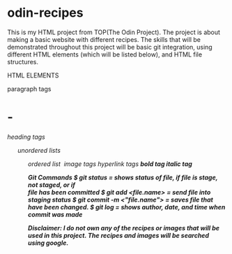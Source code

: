 # odin-recipes

This is my HTML project from TOP(The Odin Project). The project is about
making a basic website with different recipes. The skills that will be demonstrated throughout this project will be basic git integration, using different HTML elements (which will be listed below), and HTML file structures.

HTML ELEMENTS
    <p> paragraph tags
    <h1> - <h6> heading tags
    <ul> unordered lists
    <ol> ordered list
    <img> image tags
    <a> hyperlink tags
    <strong> bold tag
    <em> italic tag

Git Commands
$ git status = shows status of file, if file is stage, not staged, or if   
                file has been committed
$ git add <file.name> = send file into staging status
$ git commit -m <"file.name"> = saves file that have been changed.
$ git log = shows author, date, and time when commit was made


Disclaimer: I do not own any of the recipes or images that will be used in this project. The recipes and images will be searched using google.